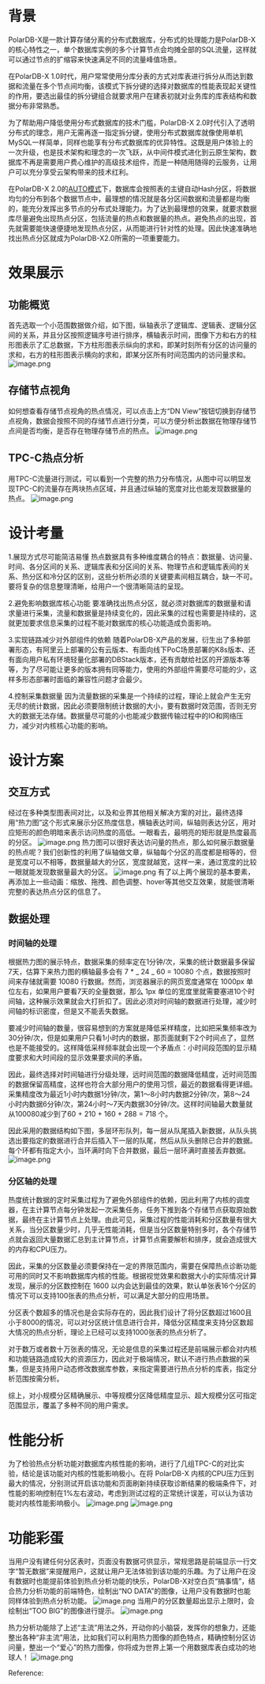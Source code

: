 # 背景

PolarDB-X是一款计算存储分离的分布式数据库，分布式的处理能力是PolarDB-X的核心特性之一，单个数据库实例的多个计算节点会均摊全部的SQL流量，这样就可以通过节点的扩缩容来快速满足不同的流量峰值场景。

在PolarDB-X 1.0时代，用户常常使用分库分表的方式对库表进行拆分从而达到数据和流量在多个节点间均衡，该模式下拆分键的选择对数据库的性能表现起关键性的作用，要选出最佳的拆分键组合就要求用户在建表初就对业务库的库表结构和数据分布非常熟悉。

为了帮助用户降低使用分布式数据库的技术门槛，PolarDB-X 2.0时代引入了透明分布式的理念，用户无需再逐一指定拆分键，使用分布式数据库就像使用单机MySQL一样简单，同样也能享有分布式数据库的优异特性。这既是用户体验上的一次升级，也是技术架构和理念的一次飞跃，从中间件模式进化到云原生架构，数据库不再是需要用户费心维护的高级技术组件，而是一种随用随得的云服务，让用户可以充分享受云架构带来的技术红利。

在PolarDB-X 2.0的[AUTO模式](https://help.aliyun.com/document_detail/416411.html)下，数据库会按照表的主键自动Hash分区，将数据均匀的分布到各个数据节点中，最理想的情况就是各分区间数据和流量都是均衡的，能充分发挥出多节点的分布式处理能力。为了达到最理想的效果，就要求数据库尽量避免出现热点分区，包括流量的热点和数据量的热点。避免热点的出现，首先就需要能快速便捷地发现热点分区，从而能进行针对性的处理。因此快速准确地找出热点分区就成为PolarDB-X2.0所需的一项重要能力。

# 效果展示

## 功能概览

首先选取一个小范围数据做介绍，如下图，纵轴表示了逻辑库、逻辑表、逻辑分区间的关系，并且分区按照逻辑序号进行排序，横轴表示时间，图像下方和右方的柱形图表示了汇总数据，下方柱形图表示纵向的求和，即某时刻所有分区的访问量的求和，右方的柱形图表示横向的求和，即某分区所有时间范围内的访问量求和。
![image.png](https://intranetproxy.alipay.com/skylark/lark/0/2022/png/114106/1646797388997-5984b034-017c-457b-9487-513a32b39e5b.png#clientId=ued0fbe45-7749-4&crop=0&crop=0&crop=1&crop=1&from=paste&height=583&id=RZ7Sm&margin=%5Bobject%20Object%5D&name=image.png&originHeight=1166&originWidth=2350&originalType=binary&ratio=1&rotation=0&showTitle=false&size=703828&status=done&style=none&taskId=u9dcbb527-0395-4b3b-97da-7705130b558&title=&width=1175)

## 存储节点视角

如何想查看存储节点视角的热点情况，可以点击上方“DN View”按钮切换到存储节点视角，数据会按照不同的存储节点进行分类，可以方便分析出数据在物理存储节点间是否均衡，是否存在物理存储节点的热点。
![image.png](https://intranetproxy.alipay.com/skylark/lark/0/2022/png/114106/1646798180057-813ce52f-5b95-4478-8b49-831c54285748.png#clientId=ued0fbe45-7749-4&crop=0&crop=0&crop=1&crop=1&from=paste&height=580&id=AApmq&margin=%5Bobject%20Object%5D&name=image.png&originHeight=1159&originWidth=2362&originalType=binary&ratio=1&rotation=0&showTitle=false&size=280659&status=done&style=none&taskId=u63ce43be-68e1-4d65-9d3e-bcc6f373db3&title=&width=1181)

## TPC-C热点分析

用TPC-C流量进行测试，可以看到一个完整的热力分布情况，从图中可以明显发现TPC-C的流量存在两块热点区域，并且通过纵轴的宽度对比也能发现数据量的热点。
![image.png](https://intranetproxy.alipay.com/skylark/lark/0/2022/png/114106/1646795792233-998cdee2-7851-4bf8-a317-0ce00222a4b8.png#clientId=ued0fbe45-7749-4&crop=0&crop=0&crop=1&crop=1&from=paste&height=416&id=QkMbR&margin=%5Bobject%20Object%5D&name=image.png&originHeight=832&originWidth=1922&originalType=binary&ratio=1&rotation=0&showTitle=false&size=1478320&status=done&style=none&taskId=u512428aa-4516-4f4d-a942-fef4fc83be3&title=&width=961)

# 设计考量

1.展现方式尽可能简洁易懂
热点数据具有多种维度耦合的特点：数据量、访问量、时间、各分区间的关系、逻辑库表和分区间的关系、物理节点和逻辑库表间的关系、热分区和冷分区的区别，这些分析所必须的关键要素间相互耦合，缺一不可。要将复杂的信息整理清晰，给用户一个很清晰简洁的呈现。

2.避免影响数据库核心功能
要准确找出热点分区，就必须对数据库的数据量和请求量进行采集，流量和数据量是持续变化的，因此采集的过程也需要是持续的，这就更加要求信息采集的过程不能对数据库的核心功能造成负面影响。

3.实现链路减少对外部组件的依赖
随着PolarDB-X产品的发展，衍生出了多种部署形态，有阿里云上部署的公有云版本、有面向线下PoC场景部署的K8s版本、还有面向用户私有环境轻量化部署的DBStack版本，还有贡献给社区的开源版本等等，为了尽可能让更多的版本拥有同等能力，使用的外部组件需要尽可能的少，这样多形态部署时面临的兼容性问题才会最少。

4.控制采集数据量
因为流量数据的采集是一个持续的过程，理论上就会产生无穷无尽的统计数据，因此必须要限制统计数据的大小，要有数据时效范围，否则无穷大的数据无法存储。数据量尽可能的小也能减少数据传输过程中的IO和网络压力，减少对内核核心功能的影响。

# 设计方案

## 交互方式

经过在多种类型图表间对比，以及和业界其他相关解决方案的对比，最终选择用“热力图”这个形式来展示分区热度信息，横轴表达时间，纵轴则表达分区，用对应矩形的颜色明暗来表示访问热度的高低。一眼看去，最明亮的矩形就是热度最高的分区。
![image.png](https://intranetproxy.alipay.com/skylark/lark/0/2022/png/114106/1646728073181-d9eaddf0-6fc5-4f33-80d8-6c329cf2facd.png#clientId=ue6f2ce69-92f8-4&crop=0.2267&crop=0.1752&crop=0.7733&crop=0.8323&from=paste&height=147&id=ud1b4da57&margin=%5Bobject%20Object%5D&name=image.png&originHeight=205&originWidth=246&originalType=binary&ratio=1&rotation=0&showTitle=false&size=4701&status=done&style=none&taskId=u5a84e568-9b65-4ec8-8df2-bc9e191b51c&title=&width=176)
热力图可以很好表达访问量的热点，那么如何展示数据量的热点呢？我们创新性的利用了纵轴做文章，纵轴每个分区的高度都是相等的，但是宽度可以不相等，数据量越大的分区，宽度就越宽，这样一来，通过宽度的比较一眼就能发现数据量最大的分区。
![image.png](https://intranetproxy.alipay.com/skylark/lark/0/2022/png/114106/1646730217167-45bb1972-8ffe-4dfe-839a-fb7ca1b1fc37.png#clientId=ue6f2ce69-92f8-4&crop=0&crop=0&crop=1&crop=1&from=paste&height=306&id=ucfeb2c81&margin=%5Bobject%20Object%5D&name=image.png&originHeight=612&originWidth=160&originalType=binary&ratio=1&rotation=0&showTitle=false&size=22305&status=done&style=none&taskId=uada5fb59-d66e-43f2-a160-7c805595aea&title=&width=80)
有了以上两个展现的基本要素，再添加上一些动画：缩放、拖拽、颜色调整、hover等其他交互效果，就能很清晰完整的表达热点分区的信息了。

## 数据处理

### 时间轴的处理

根据热力图的展示特点，数据采集的频率定在1分钟/次，采集的统计数据最多保留7天，估算下来热力图的横轴最多会有 7 * _ 24  _ 60 = 10080 个点，数据按照时间来存储就需要 10080 行数据。然而，浏览器展示的网页宽度通常在 1000px 单位左右，如果用户要看7天的全量数据，那么 1px 单位的宽度里就需要塞进10个时间轴，这种展示效果就会大打折扣了。因此必须对时间轴的数据进行处理，减少时间轴的标识密度，但是又不能丢失数据。

要减少时间轴的数量，很容易想到的方案就是降低采样精度，比如把采集频率改为30分钟/次，但是如果用户只看1小时内的数据，那页面就剩下2个时间点了，显然也是不能接受的。这样降低采样频率就会出现一个矛盾点：小时间段范围的显示精度要求和大时间段的显示效果要求间的矛盾。

因此，最终选择对时间轴进行分级处理，远时间范围的数据降低精度，近时间范围的数据保留高精度，这样也符合大部分用户的使用习惯，最近的数据看得更详细。采集精度改为最近1小时内数据1分钟/次，第1～8小时内数据2分钟/次，第8～24小时内数据6分钟/次，第24小时～7天内数据30分钟/次。这样时间轴最大数量就从100080减少到了60 + 210 + 160 + 288 = 718 个。

因此采用的数据结构如下图，多层环形队列，每一层从队尾插入新数据，从队头挑选出要指定的数据进行合并后插入下一层的队尾，然后从队头删除已合并的数据。每个环都有指定大小，当环满时向下合并数据，最后一层环满时直接丢弃数据。
![image.png](https://intranetproxy.alipay.com/skylark/lark/0/2022/png/114106/1646737970338-0a6a9c62-1d53-4c6b-abf1-f8a75bcd815b.png#clientId=ue6f2ce69-92f8-4&crop=0&crop=0&crop=1&crop=1&from=paste&height=354&id=u21b7ddb0&margin=%5Bobject%20Object%5D&name=image.png&originHeight=708&originWidth=1282&originalType=binary&ratio=1&rotation=0&showTitle=false&size=309725&status=done&style=none&taskId=u7ae8ebbd-3bcf-4909-985a-05e9793bf10&title=&width=641)

### 分区轴的处理

热度统计数据的定时采集过程为了避免外部组件的依赖，因此利用了内核的调度器，在主计算节点每分钟发起一次采集任务，任务下推到各个存储节点获取原始数据，最终在主计算节点上处理。由此可见，采集过程的性能消耗和分区数量有很大关系，当分区数量少时，几乎无性能消耗，但是当分区数量特别多时，各个存储节点就会返回大量数据汇总到主计算节点，计算节点需要解析和排序，就会造成很大的内存和CPU压力。

因此，采集的分区数量必须要保持在一定的界限范围内，需要在保障热点诊断功能可用的同时又不影响数据库内核的性能。根据视觉效果和数据大小的实际情况计算发现，展示的分区数控制在 1600 以内会达到最佳的效果，默认单张表16个分区的情况下可以支持100张表的热点分析，可以满足大部分的应用场景。

分区表个数超多的情况也是会实际存在的，因此我们设计了将分区数超过1600且小于8000的情况，可以对分区统计信息进行合并，降低分区精度来支持分区数超大情况的热点分析，理论上已经可以支持1000张表的热点分析了。

对于数万或者数十万张表的情况，无论是信息的采集过程还是前端展示都会对内核和功能链路造成较大的资源压力，因此对于极端情况，默认不进行热点数据的采集，但是支持用户动态修改数据库参数，来指定需要进行热点分析的库表，指定分析范围按需分析。

综上，对小规模分区精确展示、中等规模分区降低精度显示、超大规模分区可指定范围显示，覆盖了多种不同的用户需求。

# 性能分析

为了检验热点分析功能对数据库内核性能的影响，进行了几组TPC-C的对比实验，结论是该功能对内核的性能影响极小。在将 PolarDB-X 内核的CPU压力压到最大的情况，分别测试开启该功能和页面刷新持续获取诊断结果的极端条件下，对性能的影响控制在1%左右波动，考虑到测试过程的正常统计误差，可以认为该功能对内核性能影响极小。
![image.png](https://intranetproxy.alipay.com/skylark/lark/0/2022/png/114106/1654659040970-c6bebd60-20ff-4c4a-8a43-060cf7b84f43.png#clientId=u79da5620-36a1-4&crop=0&crop=0&crop=1&crop=1&from=paste&height=812&id=uf8f98d6d&margin=%5Bobject%20Object%5D&name=image.png&originHeight=812&originWidth=1547&originalType=binary&ratio=1&rotation=0&showTitle=false&size=62060&status=done&style=none&taskId=u1c75d5b5-27e2-4a2f-b3c5-c880520894d&title=&width=1547)
![image.png](https://intranetproxy.alipay.com/skylark/lark/0/2022/png/114106/1654659267396-236a8bc2-0e04-4a50-9213-980c22845d6e.png#clientId=u79da5620-36a1-4&crop=0&crop=0&crop=1&crop=1&from=paste&height=103&id=ud59cf622&margin=%5Bobject%20Object%5D&name=image.png&originHeight=103&originWidth=1445&originalType=binary&ratio=1&rotation=0&showTitle=false&size=84061&status=done&style=none&taskId=ue19ece8a-d71a-49f0-94cd-59a2609cfc9&title=&width=1445)

# 功能彩蛋

当用户没有建任何分区表时，页面没有数据可供显示，常规思路是前端显示一行文字“暂无数据”来提醒用户，这就让用户无法体验到该功能的乐趣。为了让用户在没有数据时也能提前体验到热点分析功能的快乐，PolarDB-X对空白页“搞事情”，结合热力分析功能的前端特色，绘制出“NO DATA”的图像，让用户没有数据时也能同样体验到热点分析功能。
![image.png](https://intranetproxy.alipay.com/skylark/lark/0/2022/png/114106/1645683163820-aad7ba15-c8fd-433d-8d4a-b8dbb56873b4.png#clientId=uf859e5ef-d6ad-4&crop=0&crop=0&crop=1&crop=1&from=paste&height=570&id=Q7h7q&margin=%5Bobject%20Object%5D&name=image.png&originHeight=1140&originWidth=2372&originalType=binary&ratio=1&rotation=0&showTitle=false&size=465511&status=done&style=none&taskId=u13523817-c5dd-4d16-84bd-9c1ed6bfedc&title=&width=1186)
当用户的分区数量超出显示上限时，会绘制出“TOO BIG”的图像进行提示。
![image.png](https://intranetproxy.alipay.com/skylark/lark/0/2022/png/114106/1647334511639-899b976d-3ed5-49b7-bdc8-d85d54b1c2d9.png#clientId=ud10d5898-4527-4&crop=0&crop=0&crop=1&crop=1&from=paste&height=1089&id=u40b2393f&margin=%5Bobject%20Object%5D&name=image.png&originHeight=1089&originWidth=2359&originalType=binary&ratio=1&rotation=0&showTitle=false&size=365307&status=done&style=none&taskId=u4e04c32c-6d44-4ace-9570-b1bc6a29265&title=&width=2359)

热力分析功能除了上述“主流”用法之外，开动你的小脑袋，发挥你的想象力，还能整出各种“非主流”用法，比如我们可以利用热力图像的颜色特点，精确控制分区访问量，整出一个“爱心”的热力图像，你将成为世界上第一个用数据库表白成功的地球人！
![image.png](https://intranetproxy.alipay.com/skylark/lark/0/2022/png/114106/1644212154399-9f2441ca-2f17-49ae-b0c7-cabf6ad51fa3.png#clientId=u729f1fdd-72ee-4&crop=0&crop=0&crop=1&crop=1&from=paste&height=568&id=u4d107a6b&margin=%5Bobject%20Object%5D&name=image.png&originHeight=1136&originWidth=2362&originalType=binary&ratio=1&rotation=0&showTitle=false&size=414420&status=done&style=none&taskId=ud59c0edd-dcbe-4f92-a6ad-d8af9b66695&title=&width=1181)



Reference:

